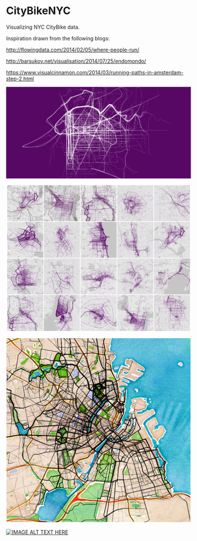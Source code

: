# CityBikeNYC

Visualizing NYC CityBike data.

Inspiration drawn from the following blogs:

http://flowingdata.com/2014/02/05/where-people-run/

http://barsukov.net/visualisation/2014/07/25/endomondo/

https://www.visualcinnamon.com/2014/03/running-paths-in-amsterdam-step-2.html


![alt](ASSETS/DC-feature.png)

![alt](ASSETS/examples.png)

![alt](ASSETS/copenhagen.png)

[![IMAGE ALT TEXT HERE](https://img.youtube.com/vi/nZx8QLXk3Ls/0.jpg)](https://www.youtube.com/watch?v=nZx8QLXk3Ls)
